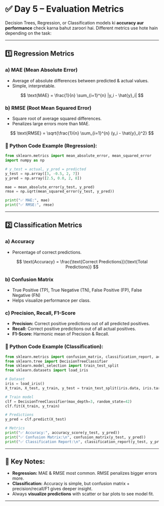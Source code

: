 # ✅ Day 5 – Evaluation Metrics

Decision Trees, Regression, or Classification models ki **accuracy aur performance** check karna bahut zaroori hai. Different metrics use hote hain depending on the task:

---

## 1️⃣ Regression Metrics

### a) **MAE (Mean Absolute Error)**

* Average of absolute differences between predicted & actual values.
* Simple, interpretable.

$$
\text{MAE} = \frac{1}{n} \sum_{i=1}^{n} |y_i - \hat{y}_i|
$$

### b) **RMSE (Root Mean Squared Error)**

* Square root of average squared differences.
* Penalizes large errors more than MAE.

$$
\text{RMSE} = \sqrt{\frac{1}{n} \sum_{i=1}^{n} (y_i - \hat{y}_i)^2}
$$

### 🐍 Python Code Example (Regression):

```python
from sklearn.metrics import mean_absolute_error, mean_squared_error
import numpy as np

# y_test = actual, y_pred = predicted
y_test = np.array([3, -0.5, 2, 7])
y_pred = np.array([2.5, 0.0, 2, 8])

mae = mean_absolute_error(y_test, y_pred)
rmse = np.sqrt(mean_squared_error(y_test, y_pred))

print("✅ MAE:", mae)
print("✅ RMSE:", rmse)
```

---

## 2️⃣ Classification Metrics

### a) **Accuracy**

* Percentage of correct predictions.

$$
\text{Accuracy} = \frac{\text{Correct Predictions}}{\text{Total Predictions}}
$$

### b) **Confusion Matrix**

* True Positive (TP), True Negative (TN), False Positive (FP), False Negative (FN)
* Helps visualize performance per class.

### c) **Precision, Recall, F1-Score**

* **Precision:** Correct positive predictions out of all predicted positives.
* **Recall:** Correct positive predictions out of all actual positives.
* **F1-Score:** Harmonic mean of Precision & Recall.

### 🐍 Python Code Example (Classification):

```python
from sklearn.metrics import confusion_matrix, classification_report, accuracy_score
from sklearn.tree import DecisionTreeClassifier
from sklearn.model_selection import train_test_split
from sklearn.datasets import load_iris

# Dataset
iris = load_iris()
X_train, X_test, y_train, y_test = train_test_split(iris.data, iris.target, test_size=0.2, random_state=42)

# Train model
clf = DecisionTreeClassifier(max_depth=3, random_state=42)
clf.fit(X_train, y_train)

# Predictions
y_pred = clf.predict(X_test)

# Metrics
print("✅ Accuracy:", accuracy_score(y_test, y_pred))
print("✅ Confusion Matrix:\n", confusion_matrix(y_test, y_pred))
print("✅ Classification Report:\n", classification_report(y_test, y_pred))
```

---

## 🔑 Key Notes:

* **Regression:** MAE & RMSE most common. RMSE penalizes bigger errors more.
* **Classification:** Accuracy is simple, but confusion matrix + precision/recall/F1 gives deeper insight.
* Always **visualize predictions** with scatter or bar plots to see model fit.

---
